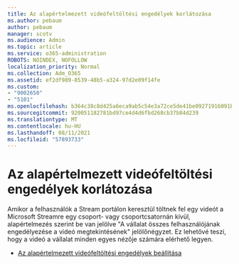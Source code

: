 ```yaml
---
title: Az alapértelmezett videófeltöltési engedélyek korlátozása
ms.author: pebaum
author: pebaum
manager: scotv
ms.audience: Admin
ms.topic: article
ms.service: o365-administration
ROBOTS: NOINDEX, NOFOLLOW
localization_priority: Normal
ms.collection: Adm_O365
ms.assetid: ef2df989-8539-48b5-a324-97d2e09f14fe
ms.custom:
- "9002650"
- "5101"
ms.openlocfilehash: b364c38c8d425a6eca9ab5c54e3a72ce5de41be09271916091b636b377c1c9be
ms.sourcegitcommit: 920051182781bd97ce4d4d6fbd268cb37b84d239
ms.translationtype: MT
ms.contentlocale: hu-HU
ms.lasthandoff: 08/11/2021
ms.locfileid: "57893733"
---
```

# <a name="restrict-default-video-upload-permissions"></a>Az alapértelmezett videófeltöltési engedélyek korlátozása

Amikor a felhasználók a Stream portálon keresztül töltnek fel egy videót a Microsoft Streamre egy csoport- vagy csoportcsatornán kívül, alapértelmezés szerint be van jelölve "A vállalat összes felhasználójának engedélyezése a videó megtekintésének" jelölőnégyzet. Ez lehetővé teszi, hogy a videó a vállalat minden egyes nézője számára elérhető legyen.

- [Az alapértelmezett videófeltöltési engedélyek beállítása](https://docs.microsoft.com/stream/default-video-permissions)
